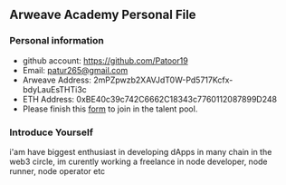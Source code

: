 ## Arweave Academy Personal File

### Personal information

- github account: https://github.com/Patoor19
- Email: patur265@gmail.com
- Arweave Address: 2mPZpwzb2XAVJdT0W-Pd5717Kcfx-bdyLauEsTHTi3c
- ETH Address: 0xBE40c39c742C6662C18343c7760112087899D248
- Please finish this [form](https://docs.google.com/forms/d/e/1FAIpQLSfWA5fIIcBgmRppm3jNz5vmf9Mai_QMVil-2pO4r7YKn_Zhtw/viewform?usp=sf_link) to join in the talent pool.

### Introduce Yourself
 i'am have biggest enthusiast in developing dApps in many chain in the web3 circle, im curently working a freelance in node developer, node runner, node operator etc
